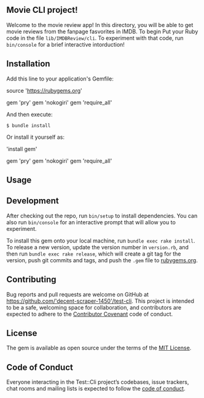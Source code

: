 ## Movie CLI project!

Welcome to the movie review app! In this directory, you will be able to get movie reviews from the fanpage fasvorites in  IMDB. To begin Put your Ruby code in the file `lib/IMDBReview/cli`. To experiment with that code, run `bin/console` for a brief interactive intorduction!

## Installation

Add this line to your application's Gemfile:

source 'https://rubygems.org'

gem 'pry'
gem 'nokogiri'
gem 'require_all'

And then execute:

    $ bundle install 

Or install it yourself as:

 'install gem'
 
gem 'pry'
gem 'nokogiri'
gem 'require_all'

## Usage


## Development

After checking out the repo, run `bin/setup` to install dependencies. You can also run `bin/console` for an interactive prompt that will allow you to experiment.

To install this gem onto your local machine, run `bundle exec rake install`. To release a new version, update the version number in `version.rb`, and then run `bundle exec rake release`, which will create a git tag for the version, push git commits and tags, and push the `.gem` file to [rubygems.org](https://rubygems.org).

## Contributing

Bug reports and pull requests are welcome on GitHub at https://github.com/'decent-scraper-1450'/test-cli. This project is intended to be a safe, welcoming space for collaboration, and contributors are expected to adhere to the [Contributor Covenant](http://contributor-covenant.org) code of conduct.

## License

The gem is available as open source under the terms of the [MIT License](https://opensource.org/licenses/MIT).

## Code of Conduct

Everyone interacting in the Test::Cli project’s codebases, issue trackers, chat rooms and mailing lists is expected to follow the [code of conduct](https://github.com/'decent-scraper-1450'/test-cli/blob/master/CODE_OF_CONDUCT.md).
